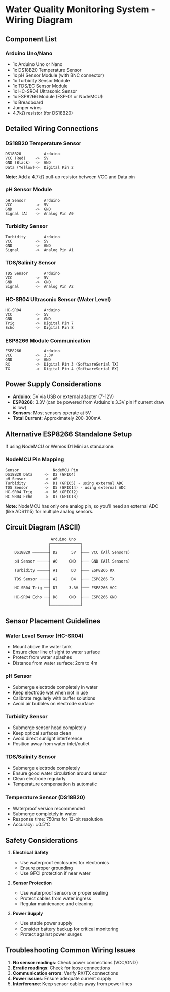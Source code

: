 # Water Quality Monitoring System - Wiring Diagram

## Component List

### Arduino Uno/Nano
- 1x Arduino Uno or Nano
- 1x DS18B20 Temperature Sensor
- 1x pH Sensor Module (with BNC connector)
- 1x Turbidity Sensor Module
- 1x TDS/EC Sensor Module
- 1x HC-SR04 Ultrasonic Sensor
- 1x ESP8266 Module (ESP-01 or NodeMCU)
- 1x Breadboard
- Jumper wires
- 4.7kΩ resistor (for DS18B20)

## Detailed Wiring Connections

### DS18B20 Temperature Sensor
```
DS18B20          Arduino
VCC (Red)    ->  5V
GND (Black)  ->  GND
Data (Yellow)->  Digital Pin 2
```
**Note:** Add a 4.7kΩ pull-up resistor between VCC and Data pin

### pH Sensor Module
```
pH Sensor        Arduino
VCC          ->  5V
GND          ->  GND
Signal (A)   ->  Analog Pin A0
```

### Turbidity Sensor
```
Turbidity        Arduino
VCC          ->  5V
GND          ->  GND
Signal       ->  Analog Pin A1
```

### TDS/Salinity Sensor
```
TDS Sensor       Arduino
VCC          ->  5V
GND          ->  GND
Signal       ->  Analog Pin A2
```

### HC-SR04 Ultrasonic Sensor (Water Level)
```
HC-SR04          Arduino
VCC          ->  5V
GND          ->  GND
Trig         ->  Digital Pin 7
Echo         ->  Digital Pin 8
```

### ESP8266 Module Communication
```
ESP8266          Arduino
VCC          ->  3.3V
GND          ->  GND
RX           ->  Digital Pin 3 (SoftwareSerial TX)
TX           ->  Digital Pin 4 (SoftwareSerial RX)
```

## Power Supply Considerations

- **Arduino**: 5V via USB or external adapter (7-12V)
- **ESP8266**: 3.3V (can be powered from Arduino's 3.3V pin if current draw is low)
- **Sensors**: Most sensors operate at 5V
- **Total Current**: Approximately 200-300mA

## Alternative ESP8266 Standalone Setup

If using NodeMCU or Wemos D1 Mini as standalone:

### NodeMCU Pin Mapping
```
Sensor               NodeMCU Pin
DS18B20 Data     ->  D2 (GPIO4)
pH Sensor        ->  A0
Turbidity        ->  D1 (GPIO5) - using external ADC
TDS Sensor       ->  D5 (GPIO14) - using external ADC
HC-SR04 Trig     ->  D6 (GPIO12)
HC-SR04 Echo     ->  D7 (GPIO13)
```

**Note:** NodeMCU has only one analog pin, so you'll need an external ADC (like ADS1115) for multiple analog sensors.

## Circuit Diagram (ASCII)

```
                    Arduino Uno
                   ┌─────────────┐
                   │             │
    DS18B20 ───────┤ D2      5V  ├─── VCC (All Sensors)
                   │             │
    pH Sensor ─────┤ A0     GND  ├─── GND (All Sensors)
                   │             │
    Turbidity ─────┤ A1      D3  ├─── ESP8266 RX
                   │             │
    TDS Sensor ────┤ A2      D4  ├─── ESP8266 TX
                   │             │
    HC-SR04 Trig ──┤ D7     3.3V ├─── ESP8266 VCC
                   │             │
    HC-SR04 Echo ──┤ D8     GND  ├─── ESP8266 GND
                   │             │
                   └─────────────┘
```

## Sensor Placement Guidelines

### Water Level Sensor (HC-SR04)
- Mount above the water tank
- Ensure clear line of sight to water surface
- Protect from water splashes
- Distance from water surface: 2cm to 4m

### pH Sensor
- Submerge electrode completely in water
- Keep electrode wet when not in use
- Calibrate regularly with buffer solutions
- Avoid air bubbles on electrode surface

### Turbidity Sensor
- Submerge sensor head completely
- Keep optical surfaces clean
- Avoid direct sunlight interference
- Position away from water inlet/outlet

### TDS/Salinity Sensor
- Submerge electrode completely
- Ensure good water circulation around sensor
- Clean electrode regularly
- Temperature compensation is automatic

### Temperature Sensor (DS18B20)
- Waterproof version recommended
- Submerge completely in water
- Response time: 750ms for 12-bit resolution
- Accuracy: ±0.5°C

## Safety Considerations

1. **Electrical Safety**
   - Use waterproof enclosures for electronics
   - Ensure proper grounding
   - Use GFCI protection if near water

2. **Sensor Protection**
   - Use waterproof sensors or proper sealing
   - Protect cables from water ingress
   - Regular maintenance and cleaning

3. **Power Supply**
   - Use stable power supply
   - Consider battery backup for critical monitoring
   - Protect against power surges

## Troubleshooting Common Wiring Issues

1. **No sensor readings**: Check power connections (VCC/GND)
2. **Erratic readings**: Check for loose connections
3. **Communication errors**: Verify RX/TX connections
4. **Power issues**: Ensure adequate current supply
5. **Interference**: Keep sensor cables away from power lines
```